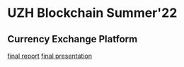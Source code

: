 # UZH Blockchain Summer'22
## Currency Exchange Platform

[final report](https://drive.google.com/file/d/1w0QPxNXjx7RPYSc3gZpTXj33MQvTJKA5/view?usp=sharing)
[final presentation](https://drive.google.com/file/d/1phb7ba7WokmIqD4jQAx5zgSTA7l8Illy/view?usp=sharing) 
